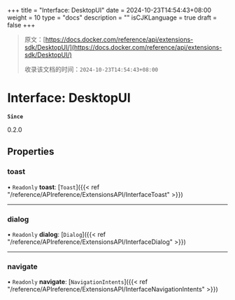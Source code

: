 +++
title = "Interface: DesktopUI"
date = 2024-10-23T14:54:43+08:00
weight = 10
type = "docs"
description = ""
isCJKLanguage = true
draft = false
+++

> 原文：[https://docs.docker.com/reference/api/extensions-sdk/DesktopUI/](https://docs.docker.com/reference/api/extensions-sdk/DesktopUI/)
>
> 收录该文档的时间：`2024-10-23T14:54:43+08:00`

# Interface: DesktopUI

**`Since`**

0.2.0

## Properties

### toast

• `Readonly` **toast**: [`Toast`]({{< ref "/reference/APIreference/ExtensionsAPI/InterfaceToast" >}})

------

### dialog

• `Readonly` **dialog**: [`Dialog`]({{< ref "/reference/APIreference/ExtensionsAPI/InterfaceDialog" >}})

------

### navigate

• `Readonly` **navigate**: [`NavigationIntents`]({{< ref "/reference/APIreference/ExtensionsAPI/InterfaceNavigationIntents" >}})
